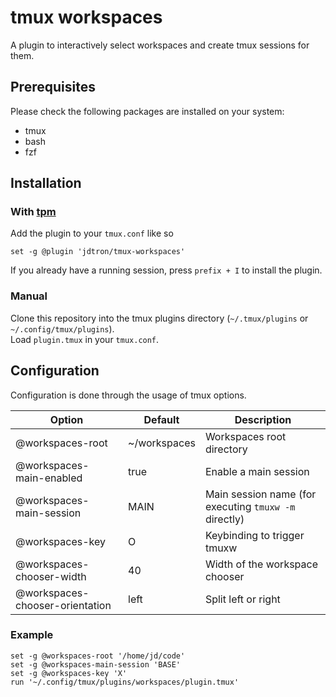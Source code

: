 # tmux workspaces
A plugin to interactively select workspaces and create tmux sessions for them.

## Prerequisites
Please check the following packages are installed on your system:
- tmux
- bash
- fzf

## Installation
### With [tpm](https://github.com/tmux-plugins/tpm)
Add the plugin to your `tmux.conf` like so
```
set -g @plugin 'jdtron/tmux-workspaces'
```

If you already have a running session, press `prefix + I` to install the plugin.

### Manual
Clone this repository into the tmux plugins directory (`~/.tmux/plugins` or `~/.config/tmux/plugins`).  
Load `plugin.tmux` in your `tmux.conf`.

## Configuration
Configuration is done through the usage of tmux options.  

| Option                          | Default      | Description                                           |
|---------------------------------|--------------|-------------------------------------------------------|
| @workspaces-root                | ~/workspaces | Workspaces root directory                             |
| @workspaces-main-enabled        | true         | Enable a main session                                 |
| @workspaces-main-session        | MAIN         | Main session name (for executing `tmuxw -m` directly) |
| @workspaces-key                 | O            | Keybinding to trigger tmuxw                           |
| @workspaces-chooser-width       | 40           | Width of the workspace chooser                        |
| @workspaces-chooser-orientation | left         | Split left or right                                   |

### Example
```
set -g @workspaces-root '/home/jd/code'
set -g @workspaces-main-session 'BASE'
set -g @workspaces-key 'X'
run '~/.config/tmux/plugins/workspaces/plugin.tmux'
```
